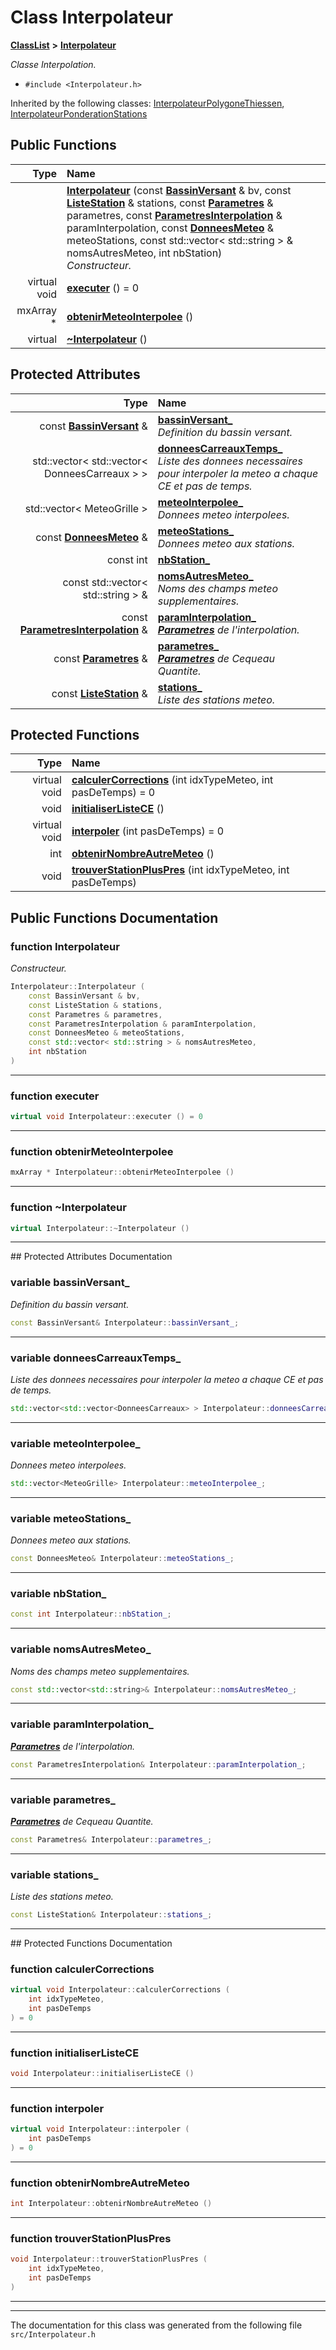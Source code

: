 

# Class Interpolateur



[**ClassList**](annotated.md) **>** [**Interpolateur**](classInterpolateur.md)



_Classe Interpolation._ 

* `#include <Interpolateur.h>`





Inherited by the following classes: [InterpolateurPolygoneThiessen](classInterpolateurPolygoneThiessen.md),  [InterpolateurPonderationStations](classInterpolateurPonderationStations.md)
































## Public Functions

| Type | Name |
| ---: | :--- |
|   | [**Interpolateur**](#function-interpolateur) (const [**BassinVersant**](classBassinVersant.md) & bv, const [**ListeStation**](classListeStation.md) & stations, const [**Parametres**](classParametres.md) & parametres, const [**ParametresInterpolation**](classParametresInterpolation.md) & paramInterpolation, const [**DonneesMeteo**](classDonneesMeteo.md) & meteoStations, const std::vector&lt; std::string &gt; & nomsAutresMeteo, int nbStation) <br>_Constructeur._  |
| virtual void | [**executer**](#function-executer) () = 0<br> |
|  mxArray \* | [**obtenirMeteoInterpolee**](#function-obtenirmeteointerpolee) () <br> |
| virtual  | [**~Interpolateur**](#function-interpolateur) () <br> |








## Protected Attributes

| Type | Name |
| ---: | :--- |
|  const [**BassinVersant**](classBassinVersant.md) & | [**bassinVersant\_**](#variable-bassinversant_)  <br>_Definition du bassin versant._  |
|  std::vector&lt; std::vector&lt; DonneesCarreaux &gt; &gt; | [**donneesCarreauxTemps\_**](#variable-donneescarreauxtemps_)  <br>_Liste des donnees necessaires pour interpoler la meteo a chaque CE et pas de temps._  |
|  std::vector&lt; MeteoGrille &gt; | [**meteoInterpolee\_**](#variable-meteointerpolee_)  <br>_Donnees meteo interpolees._  |
|  const [**DonneesMeteo**](classDonneesMeteo.md) & | [**meteoStations\_**](#variable-meteostations_)  <br>_Donnees meteo aux stations._  |
|  const int | [**nbStation\_**](#variable-nbstation_)  <br> |
|  const std::vector&lt; std::string &gt; & | [**nomsAutresMeteo\_**](#variable-nomsautresmeteo_)  <br>_Noms des champs meteo supplementaires._  |
|  const [**ParametresInterpolation**](classParametresInterpolation.md) & | [**paramInterpolation\_**](#variable-paraminterpolation_)  <br>[_**Parametres**_](classParametres.md) _de l'interpolation._ |
|  const [**Parametres**](classParametres.md) & | [**parametres\_**](#variable-parametres_)  <br>[_**Parametres**_](classParametres.md) _de Cequeau Quantite._ |
|  const [**ListeStation**](classListeStation.md) & | [**stations\_**](#variable-stations_)  <br>_Liste des stations meteo._  |
















## Protected Functions

| Type | Name |
| ---: | :--- |
| virtual void | [**calculerCorrections**](#function-calculercorrections) (int idxTypeMeteo, int pasDeTemps) = 0<br> |
|  void | [**initialiserListeCE**](#function-initialiserlistece) () <br> |
| virtual void | [**interpoler**](#function-interpoler) (int pasDeTemps) = 0<br> |
|  int | [**obtenirNombreAutreMeteo**](#function-obtenirnombreautremeteo) () <br> |
|  void | [**trouverStationPlusPres**](#function-trouverstationpluspres) (int idxTypeMeteo, int pasDeTemps) <br> |




## Public Functions Documentation




### function Interpolateur 

_Constructeur._ 
```C++
Interpolateur::Interpolateur (
    const BassinVersant & bv,
    const ListeStation & stations,
    const Parametres & parametres,
    const ParametresInterpolation & paramInterpolation,
    const DonneesMeteo & meteoStations,
    const std::vector< std::string > & nomsAutresMeteo,
    int nbStation
) 
```




<hr>



### function executer 

```C++
virtual void Interpolateur::executer () = 0
```




<hr>



### function obtenirMeteoInterpolee 

```C++
mxArray * Interpolateur::obtenirMeteoInterpolee () 
```




<hr>



### function ~Interpolateur 

```C++
virtual Interpolateur::~Interpolateur () 
```




<hr>
## Protected Attributes Documentation




### variable bassinVersant\_ 

_Definition du bassin versant._ 
```C++
const BassinVersant& Interpolateur::bassinVersant_;
```




<hr>



### variable donneesCarreauxTemps\_ 

_Liste des donnees necessaires pour interpoler la meteo a chaque CE et pas de temps._ 
```C++
std::vector<std::vector<DonneesCarreaux> > Interpolateur::donneesCarreauxTemps_;
```




<hr>



### variable meteoInterpolee\_ 

_Donnees meteo interpolees._ 
```C++
std::vector<MeteoGrille> Interpolateur::meteoInterpolee_;
```




<hr>



### variable meteoStations\_ 

_Donnees meteo aux stations._ 
```C++
const DonneesMeteo& Interpolateur::meteoStations_;
```




<hr>



### variable nbStation\_ 

```C++
const int Interpolateur::nbStation_;
```




<hr>



### variable nomsAutresMeteo\_ 

_Noms des champs meteo supplementaires._ 
```C++
const std::vector<std::string>& Interpolateur::nomsAutresMeteo_;
```




<hr>



### variable paramInterpolation\_ 

[_**Parametres**_](classParametres.md) _de l'interpolation._
```C++
const ParametresInterpolation& Interpolateur::paramInterpolation_;
```




<hr>



### variable parametres\_ 

[_**Parametres**_](classParametres.md) _de Cequeau Quantite._
```C++
const Parametres& Interpolateur::parametres_;
```




<hr>



### variable stations\_ 

_Liste des stations meteo._ 
```C++
const ListeStation& Interpolateur::stations_;
```




<hr>
## Protected Functions Documentation




### function calculerCorrections 

```C++
virtual void Interpolateur::calculerCorrections (
    int idxTypeMeteo,
    int pasDeTemps
) = 0
```




<hr>



### function initialiserListeCE 

```C++
void Interpolateur::initialiserListeCE () 
```




<hr>



### function interpoler 

```C++
virtual void Interpolateur::interpoler (
    int pasDeTemps
) = 0
```




<hr>



### function obtenirNombreAutreMeteo 

```C++
int Interpolateur::obtenirNombreAutreMeteo () 
```




<hr>



### function trouverStationPlusPres 

```C++
void Interpolateur::trouverStationPlusPres (
    int idxTypeMeteo,
    int pasDeTemps
) 
```




<hr>

------------------------------
The documentation for this class was generated from the following file `src/Interpolateur.h`

